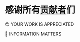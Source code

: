 # 感谢所有[贡献者](https://github.com/CS-Masters-Application/CS-Masters-Application.github.io/graphs/contributors)们

:heart_eyes: YOUR WORK IS APPRECIATED

:key: INFORMATION MATTERS
